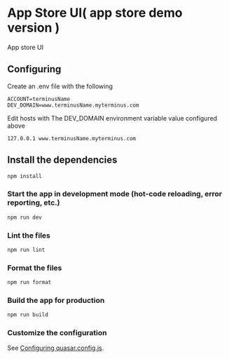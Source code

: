 # App Store UI( app store demo version )

App store UI

## Configuring

Create an .env file with the following

```
ACCOUNT=terminusName
DEV_DOMAIN=www.terminusName.myterminus.com

```

Edit hosts with The DEV_DOMAIN environment variable value configured above

```
127.0.0.1 www.terminusName.myterminus.com
```

## Install the dependencies

```bash
npm install
```

### Start the app in development mode (hot-code reloading, error reporting, etc.)

```bash
npm run dev
```

### Lint the files

```bash
npm run lint
```

### Format the files

```bash
npm run format
```

### Build the app for production

```bash
npm run build
```

### Customize the configuration

See [Configuring quasar.config.js](https://v2.quasar.dev/quasar-cli-webpack/quasar-config-js).
